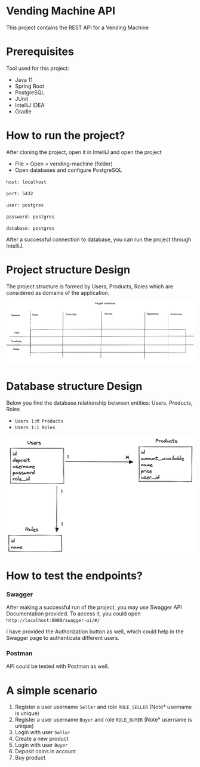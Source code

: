 # Vending Machine API
This project contains the REST API for a Vending Machine

# Prerequisites
Tool used for this project:
* Java 11
* Spring Boot
* PostgreSQL
* JUnit
* IntelliJ IDEA
* Gradle

# How to run the project?
After cloning the project, open it in IntelliJ and open the project
* File > Open > vending-machine (folder)
* Open databases and configure PostgreSQL

`host: localhost`

`port: 5432`

`user: postgres`

`password: postgres`

`database: postgres`

After a successful connection to database, you can run the project through IntelliJ.

# Project structure Design

The project structure is formed by Users, Products, Roles which are considered as domains of the
application.


![](img/Project_Structure.png)

# Database structure Design

Below you find the database relationship between entities: Users, Products, Roles

* `Users 1:M Products`
* `Users 1:1 Roles`

![](img/Database_Relationships.png)

# How to test the endpoints?

### Swagger

After making a successful run of the project, you may use Swagger API Documentation provided.
To access it, you could open `http://localhost:8080/swagger-ui/#/`

I have provided the Authorization button as well, which could help in the Swagger page to authenticate different users.

### Postman

API could be tested with Postman as well.

# A simple scenario

1. Register a user username `Seller` and role `ROLE_SELLER` (Note* username is unique)
2. Register a user username `Buyer` and role `ROLE_BUYER` (Note* username is unique)
3. Login with user `Seller`
4. Create a new product
5. Login with user `Buyer`
6. Deposit coins in account
7. Buy product
